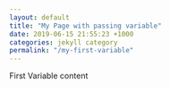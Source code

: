 ```yaml
---
layout: default
title: "My Page with passing variable"
date: 2019-06-15 21:55:23 +1000
categories: jekyll category
permalink: "/my-first-variable"
---
```

First Variable content